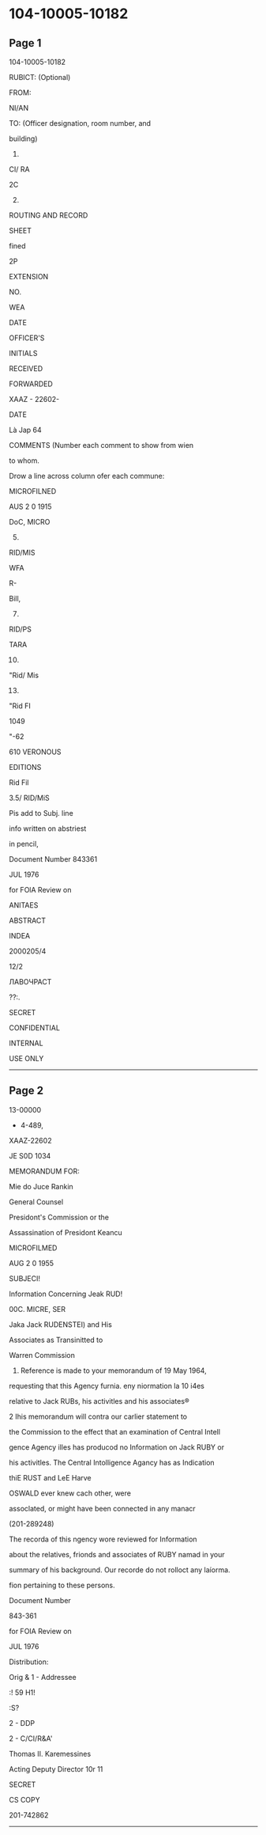 # 104-10005-10182

## Page 1

104-10005-10182

RUBICT: (Optional)

FROM:

NI/AN

TO: (Officer designation, room number, and

building)

1.

CI/ RA

2C

2.

ROUTING AND RECORD

SHEET

fined

2P

EXTENSION

NO.

WEA

DATE

OFFICER'S

INITIALS

RECEIVED

FORWARDED

XAAZ - 22602-

DATE

Là Jap 64

COMMENTS (Number each comment to show from wien

to whom.

Drow a line across column ofer each commune:

MICROFILNED

AUS 2 0 1915

DoC, MICRO

5.

RID/MIS

WFA

R-

Bill,

7.

RID/PS

TARA

10.

"Rid/ Mis

13.

"Rid FI

1049

"-62

610 VERONOUS

EDITIONS

Rid Fil

3.5/ RID/MiS

Pis add to Subj. line

info written on abstriest

in pencil,

Document Number 843361

JUL 1976

for FOlA Review on

ANITAES

ABSTRACT

INDEA

2000205/4

12/2

ЛАВОЧРАСТ

??:.

SECRET

CONFIDENTIAL

INTERNAL

USE ONLY

---

## Page 2

13-00000

- 4-489,

XAAZ-22602

JE S0D 1034

MEMORANDUM FOR:

Mie do Juce Rankin

General Counsel

Presidont's Commission or the

Assassination of Presidont Keancu

MICROFILMED

AUG 2 0 1955

SUBJECI!

Information Concerning Jeak RUD!

00C. MICRE, SER

Jaka Jack RUDENSTEI) and His

Associates as Transinitted to

Warren Commission

1. Reference is made to your memorandum of 19 May 1964,

requesting that this Agency furnia. eny niormation la 10 i4es

relative to Jack RUBs, his activitles and his associates®

2 Ihis memorandum will contra our carlier statement to

the Commission to the effect that an examination of Central Intell

gence Agency illes has producod no Information on Jack RUBY or

his activitles. The Central Intolligence Agancy has as Indication

thiE RUST and LeE Harve

OSWALD ever knew cach other, were

assoclated, or might have been connected in any manacr

(201-289248)

The recorda of this ngency wore reviewed for Information

about the relatives, frionds and associates of RUBY namad in your

summary of his background. Our recorde do not rolloct any laíorma.

fion pertaining to these persons.

Document Number

843-361

for FOIA Review on

JUL 1976

Distribution:

Orig & 1 - Addressee

:! 59 H1!

:S?

2 - DDP

2 - C/CI/R&A'

Thomas II. Karemessines

Acting Deputy Director 10r 11

SECRET

CS COPY

201-742862

---

